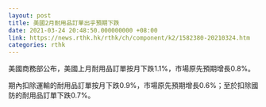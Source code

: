 ```yaml
---
layout: post
title: 美國2月耐用品訂單出乎預期下跌
date: 2021-03-24 20:48:50.000000000 +08:00
link: https://news.rthk.hk/rthk/ch/component/k2/1582380-20210324.htm
categories: rthk
---
```


美國商務部公布，美國上月耐用品訂單按月下跌1.1%，市場原先預期增長0.8%。

期內扣除運輸的耐用品訂單按月下跌0.9%，市場原先預期增長0.6%；至於扣除國防的耐用品訂單下跌0.7%。
